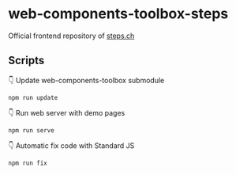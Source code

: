 # web-components-toolbox-steps

Official frontend repository of [steps.ch](https://steps.ch)

## Scripts

👇 Update web-components-toolbox submodule

```
npm run update
```

👇 Run web server with demo pages

```
npm run serve
```

👇 Automatic fix code with Standard JS

```
npm run fix
```
